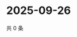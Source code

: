 # 2025-09-26

共 0 条

<!-- BEGIN ZHIHUVIDEO -->
<!-- 最后更新时间 Fri Sep 26 2025 23:11:27 GMT+0800 (China Standard Time) -->

<!-- END ZHIHUVIDEO -->
